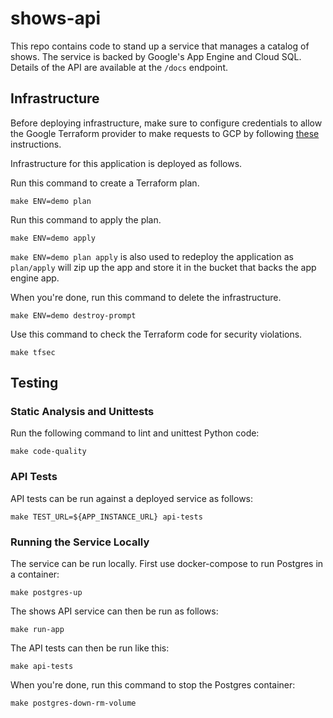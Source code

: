 # shows-api

This repo contains code to stand up a service that manages a catalog of shows. The service is backed by Google's App 
Engine and Cloud SQL. Details of the API are available at the `/docs` endpoint.

## Infrastructure

Before deploying infrastructure, make sure to configure credentials to allow the Google Terraform provider to make
requests to GCP by following [these](https://registry.terraform.io/providers/hashicorp/google/latest/docs/guides/getting_started#adding-credentials)
instructions.

Infrastructure for this application is deployed as follows.

Run this command to create a Terraform plan.
```
make ENV=demo plan
```

Run this command to apply the plan.
```
make ENV=demo apply
```

`make ENV=demo plan apply` is also used to redeploy the application as `plan/apply` will zip up the app and store it in
the bucket that backs the app engine app.

When you're done, run this command to delete the infrastructure.
```
make ENV=demo destroy-prompt
```

Use this command to check the Terraform code for security violations.
```
make tfsec
```

## Testing

### Static Analysis and Unittests

Run the following command to lint and unittest Python code:
```
make code-quality
```

### API Tests

API tests can be run against a deployed service as follows:
```
make TEST_URL=${APP_INSTANCE_URL} api-tests
```

### Running the Service Locally

The service can be run locally. First use docker-compose to run Postgres in a container:
```
make postgres-up
```

The shows API service can then be run as follows:
```
make run-app
```

The API tests can then be run like this:
```
make api-tests
```

When you're done, run this command to stop the Postgres container:
```
make postgres-down-rm-volume
```
